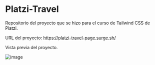 # Platzi-Travel
Repositorio del proyecto que se hizo para el curso de Tailwind CSS de Platzi. 

URL del proyecto: https://platzi-travel-page.surge.sh/

Vista previa del proyecto.

![image](https://github.com/JosueTut/Platzi-Travel/assets/84820911/9a627154-506d-4cd9-ab35-6a52e976b05f)
